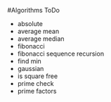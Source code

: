 #Algorithms ToDo

+ absolute
+ average mean
+ average median
+ fibonacci
+ fibonacci sequence recursion
+ find min
+ gaussian
+ is square free
+ prime check
+ prime factors